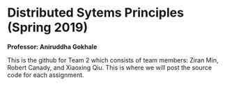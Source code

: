 # Distributed Sytems Principles (Spring 2019)

**Professor: Aniruddha Gokhale**

This is the github for Team 2 which consists of team members: Ziran Min, Robert Canady, and Xiaoxing Qiu. This is where we will post the source code for each assignment.

